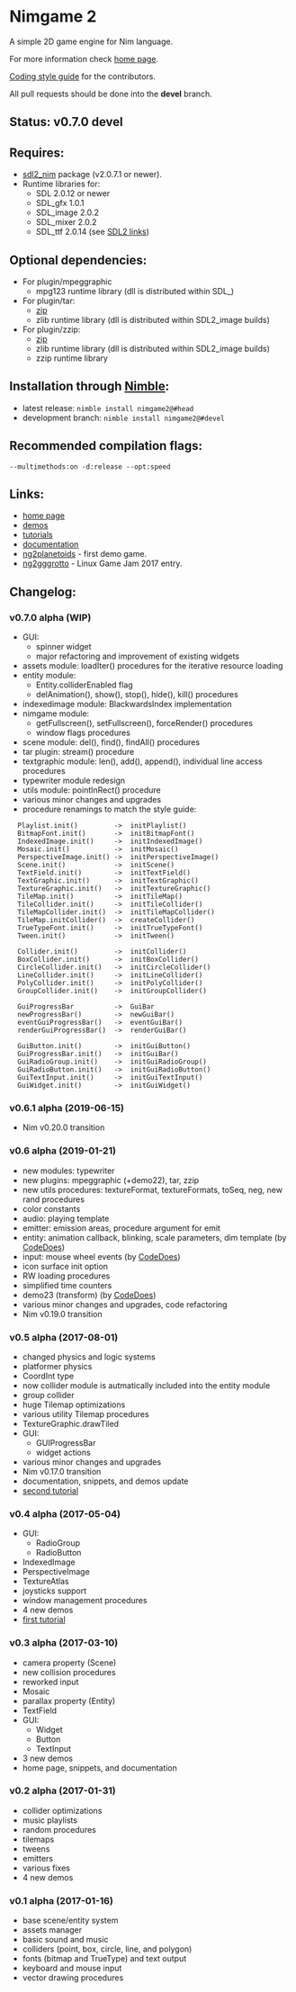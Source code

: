 Nimgame 2
=========

A simple 2D game engine for Nim language.

For more information check [home page](https://vladar4.github.io/nimgame2/).

[Coding style guide](STYLE.md) for the contributors.

All pull requests should be done into the **devel** branch.

Status: v0.7.0 devel
--------------------


Requires:
---------

* [sdl2_nim](https://github.com/Vladar4/sdl2_nim) package (v2.0.7.1 or newer).
* Runtime libraries for:
  * SDL 2.0.12 or newer
  * SDL_gfx 1.0.1
  * SDL_image 2.0.2
  * SDL_mixer 2.0.2
  * SDL_ttf 2.0.14
(see [SDL2 links](https://github.com/Vladar4/sdl2_nim/blob/master/LINKS.md))


Optional dependencies:
----------------------

* For plugin/mpeggraphic
  * mpg123 runtime library (dll is distributed within SDL_)
* For plugin/tar:
  * [zip](https://github.com/nim-lang/zip)
  * zlib runtime library (dll is distributed within SDL2_image builds)
* For plugin/zzip:
  * [zip](https://github.com/nim-lang/zip)
  * zlib runtime library (dll is distributed within SDL2_image builds)
  * zzip runtime library


Installation through [Nimble](https://github.com/nim-lang/nimble):
------------------------------------------------------------------

* latest release: `nimble install nimgame2@#head`
* development branch: `nimble install nimgame2@#devel`


Recommended compilation flags:
------------------------------
`--multimethods:on -d:release --opt:speed`


Links:
------

* [home page](https://vladar4.github.io/nimgame2/)
* [demos](demos)
* [tutorials](https://vladar4.github.io/nimgame2/tutorials)
* [documentation](https://vladar4.github.io/nimgame2/docs.html)
* [ng2planetoids](https://github.com/Vladar4/ng2planetoids) - first demo game.
* [ng2gggrotto](https://github.com/Vladar4/ng2gggrotto) - Linux Game Jam 2017 entry.


Changelog:
----------

### v0.7.0 alpha (WIP)
* GUI:
  * spinner widget
  * major refactoring and improvement of existing widgets
* assets module: loadIter() procedures for the iterative resource loading
* entity module:
  * Entity.colliderEnabled flag
  * delAnimation(), show(), stop(), hide(), kill() procedures
* indexedimage module: BlackwardsIndex implementation
* nimgame module:
  * getFullscreen(), setFullscreen(), forceRender() procedures
  * window flags procedures
* scene module: del(), find(), findAll() procedures
* tar plugin: stream() procedure
* textgraphic module: len(), add(), append(), individual line access procedures
* typewriter module redesign
* utils module: pointInRect() procedure
* various minor changes and upgrades
* procedure renamings to match the style guide:
```
  Playlist.init()         ->  initPlaylist()
  BitmapFont.init()       ->  initBitmapFont()
  IndexedImage.init()     ->  initIndexedImage()
  Mosaic.init()           ->  initMosaic()
  PerspectiveImage.init() ->  initPerspectiveImage()
  Scene.init()            ->  initScene()
  TextField.init()        ->  initTextField()
  TextGraphic.init()      ->  initTextGraphic()
  TextureGraphic.init()   ->  initTextureGraphic()
  TileMap.init()          ->  initTileMap()
  TileCollider.init()     ->  initTileCollider()
  TileMapCollider.init()  ->  initTileMapCollider()
  TileMap.initCollider()  ->  createCollider()
  TrueTypeFont.init()     ->  initTrueTypeFont()
  Tween.init()            ->  initTween()

  Collider.init()         ->  initCollider()
  BoxCollider.init()      ->  initBoxCollider()
  CircleCollider.init()   ->  initCircleCollider()
  LineCollider.init()     ->  initLineCollider()
  PolyCollider.init()     ->  initPolyCollider()
  GroupCollider.init()    ->  initGroupCollider()

  GuiProgressBar          ->  GuiBar
  newProgressBar()        ->  newGuiBar()
  eventGuiProgressBar()   ->  eventGuiBar()
  renderGuiProgressBar()  ->  renderGuiBar()

  GuiButton.init()        ->  initGuiButton()
  GuiProgressBar.init()   ->  initGuiBar()
  GuiRadioGroup.init()    ->  initGuiRadioGroup()
  GuiRadioButton.init()   ->  initGuiRadioButton()
  GuiTextInput.init()     ->  initGuiTextInput()
  GuiWidget.init()        ->  initGuiWidget()
```

### v0.6.1 alpha (2019-06-15)
* Nim v0.20.0 transition

### v0.6 alpha (2019-01-21)
* new modules: typewriter
* new plugins: mpeggraphic (+demo22), tar, zzip
* new utils procedures: textureFormat, textureFormats, toSeq, neg, new rand procedures
* color constants
* audio: playing template
* emitter: emission areas, procedure argument for emit
* entity: animation callback, blinking, scale parameters, dim template (by [CodeDoes](https://github.com/CodeDoes))
* input: mouse wheel events (by [CodeDoes](https://github.com/CodeDoes))
* icon surface init option
* RW loading procedures
* simplified time counters
* demo23 (transform) (by [CodeDoes](https://github.com/CodeDoes))
* various minor changes and upgrades, code refactoring
* Nim v0.19.0 transition


### v0.5 alpha (2017-08-01)
* changed physics and logic systems
* platformer physics
* CoordInt type
* now collider module is autmatically included into the entity module
* group collider
* huge Tilemap optimizations
* various utility Tilemap procedures
* TextureGraphic.drawTiled
* GUI:
  * GUIProgressBar
  * widget actions
* various minor changes and upgrades
* Nim v0.17.0 transition
* documentation, snippets, and demos update
* [second tutorial](https://vladar4.github.io/nimgame2/tut102_platformer.html)

### v0.4 alpha (2017-05-04)
* GUI:
  * RadioGroup
  * RadioButton
* IndexedImage
* PerspectiveImage
* TextureAtlas
* joysticks support
* window management procedures
* 4 new demos
* [first tutorial](https://vladar4.github.io/nimgame2/tut101_bounce.html)


### v0.3 alpha (2017-03-10)
* camera property (Scene)
* new collision procedures
* reworked input
* Mosaic
* parallax property (Entity)
* TextField
* GUI:
  * Widget
  * Button
  * TextInput
* 3 new demos
* home page, snippets, and documentation

### v0.2 alpha (2017-01-31)
* collider optimizations
* music playlists
* random procedures
* tilemaps
* tweens
* emitters
* various fixes
* 4 new demos

### v0.1 alpha (2017-01-16)
* base scene/entity system
* assets manager
* basic sound and music
* colliders (point, box, circle, line, and polygon)
* fonts (bitmap and TrueType) and text output
* keyboard and mouse input
* vector drawing procedures

